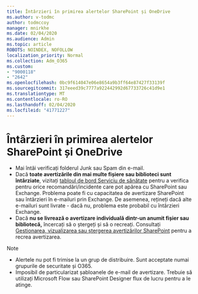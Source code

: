 ```yaml
---
title: Întârzieri în primirea alertelor SharePoint și OneDrive
ms.author: v-todmc
author: todmccoy
manager: mnirkhe
ms.date: 02/04/2020
ms.audience: Admin
ms.topic: article
ROBOTS: NOINDEX, NOFOLLOW
localization_priority: Normal
ms.collection: Adm_O365
ms.custom:
- "9000118"
- "2642"
ms.openlocfilehash: 0bc9f614047e06e8654a9b3ff64e87427f33139f
ms.sourcegitcommit: 317eeed39c7777a922442992d67733726c41d9e1
ms.translationtype: MT
ms.contentlocale: ro-RO
ms.lasthandoff: 02/04/2020
ms.locfileid: "41771227"
---
```

# <a name="delays-in-receiving-sharepoint-and-onedrive-alerts"></a>Întârzieri în primirea alertelor SharePoint și OneDrive

- Mai întâi verificați folderul Junk sau Spam din e-mail.
- Dacă **toate avertizările din mai multe fișiere sau biblioteci sunt întârziate**, vizitați [tabloul de bord Serviciu de sănătate](https://nam06.safelinks.protection.outlook.com/?url=https://admin.microsoft.com/AdminPortal/Home%23/servicehealth&data=02%7c01%7cv-todmc%40microsoft.com%7c2cd2037aa7304711d2bc08d741fae254%7c72f988bf86f141af91ab2d7cd011db47%7c1%7c0%7c637050418099632638&sdata=35FUOTleK0Sc0z%2B7N7Vm0tOgXplyeOe3LcIzqRziGXc%3D&reserved=0) pentru a verifica pentru orice recomandări/incidente care pot apărea cu SharePoint sau Exchange. Problema poate fi cu capacitatea de avertizare SharePoint sau întârzieri în e-mailuri prin Exchange. De asemenea, rețineți dacă alte e-mailuri sunt livrate - dacă nu, problema este probabil cu întârzieri Exchange.
- Dacă **nu se livrează o avertizare individuală dintr-un anumit fișier sau bibliotecă,** încercați să o ștergeți și să o recreați. Consultați [Gestionarea, vizualizarea sau ștergerea avertizărilor SharePoint](https://nam06.safelinks.protection.outlook.com/?url=https://support.office.com/article/manage-view-or-delete-sharepoint-alerts-99dfb19c-9a90-4a8c-aba1-aa8c8afb0de2?ui%3Den-US%26rs%3D%26ad%3DUS%23ID0EAADAAA%3DOnline&data=02%7c01%7cv-todmc%40microsoft.com%7c2cd2037aa7304711d2bc08d741fae254%7c72f988bf86f141af91ab2d7cd011db47%7c1%7c0%7c637050418099632638&sdata=AkE%2BjiG6%2BA59llp2DGcg4uHHUjaUDUnAlK5ax/epn3E%3D&reserved=0) pentru a recrea avertizarea.

> [!NOTE]
> - Alertele nu pot fi trimise la un grup de distribuire. Sunt acceptate numai grupurile de securitate și O365.
> - Imposibil de particularizat șabloanele de e-mail de avertizare. Trebuie să utilizați Microsoft Flow sau SharePoint Designer flux de lucru pentru a le atinge.
